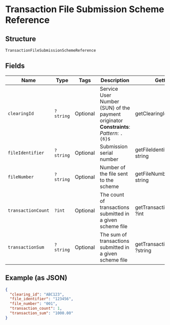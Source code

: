 
# Transaction File Submission Scheme Reference

## Structure

`TransactionFileSubmissionSchemeReference`

## Fields

| Name | Type | Tags | Description | Getter | Setter |
|  --- | --- | --- | --- | --- | --- |
| `clearingId` | `?string` | Optional | Service User Number (SUN) of the payment originator<br>**Constraints**: *Pattern*: `.{6}$` | getClearingId(): ?string | setClearingId(?string clearingId): void |
| `fileIdentifier` | `?string` | Optional | Submission serial number | getFileIdentifier(): ?string | setFileIdentifier(?string fileIdentifier): void |
| `fileNumber` | `?string` | Optional | Number of the file sent to the scheme | getFileNumber(): ?string | setFileNumber(?string fileNumber): void |
| `transactionCount` | `?int` | Optional | The count of transactions submitted in a given scheme file | getTransactionCount(): ?int | setTransactionCount(?int transactionCount): void |
| `transactionSum` | `?string` | Optional | The sum of transactions submitted in a given scheme file | getTransactionSum(): ?string | setTransactionSum(?string transactionSum): void |

## Example (as JSON)

```json
{
  "clearing_id": "ABC123",
  "file_identifier": "123456",
  "file_number": "001",
  "transaction_count": 1,
  "transaction_sum": "1000.00"
}
```

